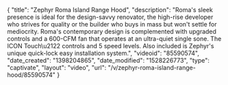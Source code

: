 {
    "title": "Zephyr Roma Island Range Hood",
    "description": "Roma's sleek presence is ideal for the design-savvy renovator, the high-rise developer who strives for quality or the builder who buys in mass but won't settle for mediocrity. Roma's contemporary design is complemented with upgraded controls and a 600-CFM fan that operates at an ultra-quiet single sone. The ICON Touch\u2122 controls and 5 speed levels. Also included is Zephyr's unique quick-lock easy installation system.",
    "videoid": "85590574",
    "date_created": "1398204865",
    "date_modified": "1528226773",
    "type": "captivate",
    "layout": "video",
    "url": "\/v\/zephyr-roma-island-range-hood\/85590574"
}